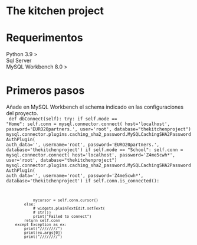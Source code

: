 # The kitchen project

# Requerimentos

Python 3.9 > <br>
Sql Server <br>
MySQL Workbench 8.0 > <br>

# Primeros pasos

Añade en MySQL Workbench el schema indicado en las configuraciones del proyecto. <br>
<code>
def dbConnect(self):
        try:
            if self.mode == "Home":
                self.conn = mysql.connector.connect(
                    host='localhost', password='EURO20partners.', user='root', database="thekitchenproject")
                mysql.connector.plugins.caching_sha2_password.MySQLCachingSHA2PasswordAuthPlugin(
                    auth_data='', username='root', password='EURO20partners.', database='thekitchenproject')
            if self.mode == "School":
                self.conn = mysql.connector.connect(
                    host='localhost', password='Z4me5cwh*', user='root', database="thekitchenproject")
                mysql.connector.plugins.caching_sha2_password.MySQLCachingSHA2PasswordAuthPlugin(
                    auth_data='', username='root', password='Z4me5cwh*', database='thekitchenproject')
            if self.conn.is_connected():

                mycursor = self.conn.cursor()
            else:
                # widgets.plainTextEdit.setText(
                # str())
                print("Failed to connect")
            return self.conn
        except Exception as ex:
            print("////////")
            print(ex.args[0])
            print("////////")

</code>
